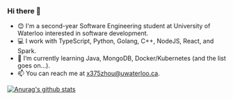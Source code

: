 ### Hi there 👋

- 😊 I'm a second-year Software Engineering student at University of Waterloo interested in software development.
- 💻 I work with TypeScript, Python, Golang, C++, NodeJS, React, and Spark.
- 🌱 I’m currently learning Java, MongoDB, Docker/Kubernetes (and the list goes on...).
- 📫 You can reach me at x375zhou@uwaterloo.ca.

[![Anurag's github stats](https://github-readme-stats.vercel.app/api?username=VioletZhouECE)](https://github.com/anuraghazra/github-readme-stats)
